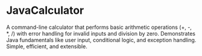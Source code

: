 # JavaCalculator
A command-line calculator that performs basic arithmetic operations (+, -, *, /) with error handling for invalid inputs and division by zero. Demonstrates Java fundamentals like user input, conditional logic, and exception handling. Simple, efficient, and extensible.
